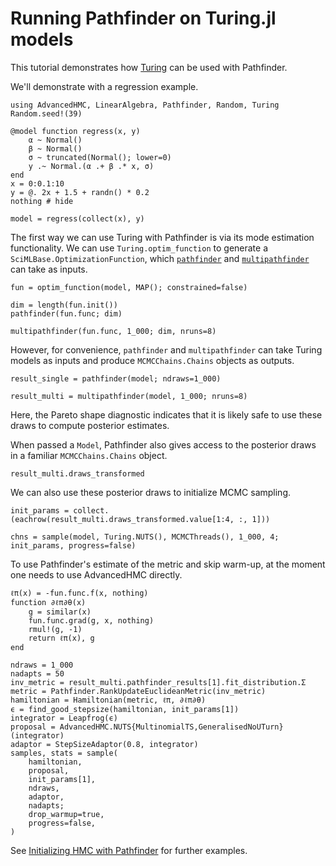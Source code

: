 # Running Pathfinder on Turing.jl models

This tutorial demonstrates how [Turing](https://turing.ml/stable/) can be used with Pathfinder.

We'll demonstrate with a regression example.

```@example 1
using AdvancedHMC, LinearAlgebra, Pathfinder, Random, Turing
Random.seed!(39)

@model function regress(x, y)
    α ~ Normal()
    β ~ Normal()
    σ ~ truncated(Normal(); lower=0)
    y .~ Normal.(α .+ β .* x, σ)
end
x = 0:0.1:10
y = @. 2x + 1.5 + randn() * 0.2
nothing # hide
```

```@example 1
model = regress(collect(x), y)
```

The first way we can use Turing with Pathfinder is via its mode estimation functionality.
We can use `Turing.optim_function` to generate a `SciMLBase.OptimizationFunction`, which [`pathfinder`](@ref) and [`multipathfinder`](@ref) can take as inputs.

```@example 1
fun = optim_function(model, MAP(); constrained=false)
```

```@example 1
dim = length(fun.init())
pathfinder(fun.func; dim)
```

```@example 1
multipathfinder(fun.func, 1_000; dim, nruns=8)
```

However, for convenience, `pathfinder` and `multipathfinder` can take Turing models as inputs and produce `MCMCChains.Chains` objects as outputs.

```@example 1
result_single = pathfinder(model; ndraws=1_000)
```

```@example 1
result_multi = multipathfinder(model, 1_000; nruns=8)
```

Here, the Pareto shape diagnostic indicates that it is likely safe to use these draws to compute posterior estimates.

When passed a `Model`, Pathfinder also gives access to the posterior draws in a familiar `MCMCChains.Chains` object.

```@example 1
result_multi.draws_transformed
```

We can also use these posterior draws to initialize MCMC sampling.

```@example 1
init_params = collect.(eachrow(result_multi.draws_transformed.value[1:4, :, 1]))
```

```@example 1
chns = sample(model, Turing.NUTS(), MCMCThreads(), 1_000, 4; init_params, progress=false)
```

To use Pathfinder's estimate of the metric and skip warm-up, at the moment one needs to use AdvancedHMC directly.

```@example 1
ℓπ(x) = -fun.func.f(x, nothing)
function ∂ℓπ∂θ(x)
    g = similar(x)
    fun.func.grad(g, x, nothing)
    rmul!(g, -1)
    return ℓπ(x), g
end

ndraws = 1_000
nadapts = 50
inv_metric = result_multi.pathfinder_results[1].fit_distribution.Σ
metric = Pathfinder.RankUpdateEuclideanMetric(inv_metric)
hamiltonian = Hamiltonian(metric, ℓπ, ∂ℓπ∂θ)
ϵ = find_good_stepsize(hamiltonian, init_params[1])
integrator = Leapfrog(ϵ)
proposal = AdvancedHMC.NUTS{MultinomialTS,GeneralisedNoUTurn}(integrator)
adaptor = StepSizeAdaptor(0.8, integrator)
samples, stats = sample(
    hamiltonian,
    proposal,
    init_params[1],
    ndraws,
    adaptor,
    nadapts;
    drop_warmup=true,
    progress=false,
)
```

See [Initializing HMC with Pathfinder](@ref) for further examples.
